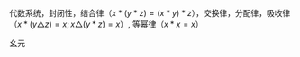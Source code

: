 代数系统，封闭性，结合律（$x*(y*z)=(x*y)*z$），交换律，分配律，吸收律（$x*(y\triangle z)=x; x\triangle (y*z)=x$）, 等幂律（$x*x=x$）

幺元